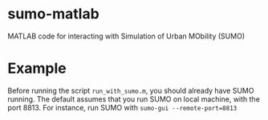 # sumo-matlab
MATLAB code for interacting with Simulation of Urban MObility (SUMO)

# Example
Before running the script ``run_with_sumo.m``, you should already have SUMO running. The default assumes that you run SUMO on local machine, with the port 8813. For instance, run SUMO with ``sumo-gui --remote-port=8813``

